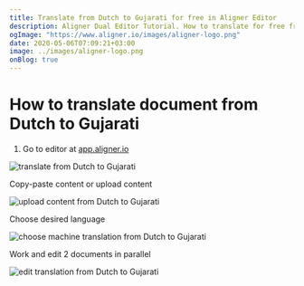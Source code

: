 ```yaml
---
title: Translate from Dutch to Gujarati for free in Aligner Editor
description: Aligner Dual Editor Tutorial. How to translate for free from Dutch to Gujarati. Aligner is multilingual document management platform. 
ogImage: "https://www.aligner.io/images/aligner-logo.png"
date: 2020-05-06T07:09:21+03:00
image: ../images/aligner-logo.png
onBlog: true
---
```


# How to translate document from Dutch to Gujarati

1. Go to editor at [app.aligner.io](https://app.aligner.io "Aligner App web page")

![translate from Dutch to Gujarati](../aligner-blank-editor.png "translate from Dutch to Gujarati")

Copy-paste content or upload content

![upload content from Dutch to Gujarati](../aligner-uploaded-document.png "upload content from Dutch to Gujarati")

Choose desired language

![choose machine translation from Dutch to Gujarati](../aligner-language-dropdown.png "choose machine translation from Dutch to Gujarati")

Work and edit 2 documents in parallel

![edit translation from Dutch to Gujarati](../aligner-double-sitded-editor.png "edit translation from Dutch to Gujarati")

